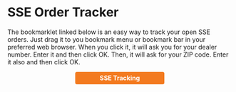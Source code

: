 # SSE Order Tracker

The bookmarklet linked below is an easy way to track your open SSE orders. Just drag it to you bookmark menu or bookmark bar in your preferred web browser. When you click it, it will ask you for your dealer number. Enter it and then click OK. Then, it will ask for your ZIP code. Enter it also and then click OK.

<style>
	.bookmarklet {
		display: block;
		width: 200px;
		line-height: 2em;
		font-weight: bold;
		background: rgb(243, 122, 31);
		border-radius: 4px;
		color: #ffffff;
		text-decoration: none;
		margin-left: auto;
		margin-right: auto;
		text-align: center;
	}
</style>

<a class="bookmarklet" href="javascript:(function(){var jsCode=document.createElement('script');jsCode.setAttribute('src','https://rawgit.com/ccgthree/SSEOrderCheck/master/SSEOrderCheckLinkTest.js');document.body.appendChild(jsCode);setTimeout(function(){doStuff();},500)})();">SSE Tracking</a>
